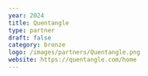 ```yaml
---
year: 2024
title: Quentangle
type: partner
draft: false
category: bronze
logo: /images/partners/Quentangle.png
website: https://quentangle.com/home
---
```

